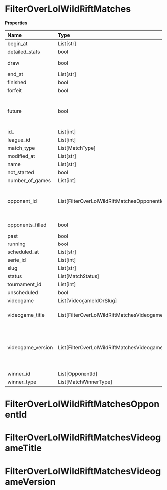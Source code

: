 # FilterOverLolWildRiftMatches

**Properties**

| Name              | Type                                               | Required | Description                                                                                                                                                                                                               |
| :---------------- | :------------------------------------------------- | :------- | :------------------------------------------------------------------------------------------------------------------------------------------------------------------------------------------------------------------------ |
| begin_at          | List[str]                                          | ❌       |                                                                                                                                                                                                                           |
| detailed_stats    | bool                                               | ❌       | Whether the match offers full stats                                                                                                                                                                                       |
| draw              | bool                                               | ❌       | Whether result of the match is a draw                                                                                                                                                                                     |
| end_at            | List[str]                                          | ❌       |                                                                                                                                                                                                                           |
| finished          | bool                                               | ❌       |                                                                                                                                                                                                                           |
| forfeit           | bool                                               | ❌       | Whether match was forfeited                                                                                                                                                                                               |
| future            | bool                                               | ❌       | `true` for future matches only, `false` for past matches only. <br/>Filtering is done on the `begin_at` value, so matches with `running` status will not appear if `true`.                                                |
| id\_              | List[int]                                          | ❌       |                                                                                                                                                                                                                           |
| league_id         | List[int]                                          | ❌       |                                                                                                                                                                                                                           |
| match_type        | List[MatchType]                                    | ❌       |                                                                                                                                                                                                                           |
| modified_at       | List[str]                                          | ❌       |                                                                                                                                                                                                                           |
| name              | List[str]                                          | ❌       |                                                                                                                                                                                                                           |
| not_started       | bool                                               | ❌       |                                                                                                                                                                                                                           |
| number_of_games   | List[int]                                          | ❌       |                                                                                                                                                                                                                           |
| opponent_id       | List[FilterOverLolWildRiftMatchesOpponentId]       | ❌       | A Team or a Player (id or slug). You can use`filter[winner_type]=Team` or `filter[winner_type]=Player` to focus on teams or players.                                                                                      |
| opponents_filled  | bool                                               | ❌       | Whether a match has opponents filled i.e. opponents are not TBD.                                                                                                                                                          |
| past              | bool                                               | ❌       |                                                                                                                                                                                                                           |
| running           | bool                                               | ❌       |                                                                                                                                                                                                                           |
| scheduled_at      | List[str]                                          | ❌       |                                                                                                                                                                                                                           |
| serie_id          | List[int]                                          | ❌       |                                                                                                                                                                                                                           |
| slug              | List[str]                                          | ❌       |                                                                                                                                                                                                                           |
| status            | List[MatchStatus]                                  | ❌       |                                                                                                                                                                                                                           |
| tournament_id     | List[int]                                          | ❌       |                                                                                                                                                                                                                           |
| unscheduled       | bool                                               | ❌       |                                                                                                                                                                                                                           |
| videogame         | List[VideogameIdOrSlug]                            | ❌       |                                                                                                                                                                                                                           |
| videogame_title   | List[FilterOverLolWildRiftMatchesVideogameTitle]   | ❌       | A videogame title id or slug. <br/>Only for `/csgo/*`, `/codmw/*`, `/fifa/*` and `/ow/*` endpoints <br/>                                                                                                                  |
| videogame_version | List[FilterOverLolWildRiftMatchesVideogameVersion] | ❌       | Filter by the names of videogame versions, all versions using `filter[videogame_version]=all`, or by the latest version using `filter[videogame_version]=latest` <br/>Only for `valorant/*` and `/lol/*` endpoints. <br/> |
| winner_id         | List[OpponentId]                                   | ❌       |                                                                                                                                                                                                                           |
| winner_type       | List[MatchWinnerType]                              | ❌       |                                                                                                                                                                                                                           |

# FilterOverLolWildRiftMatchesOpponentId

# FilterOverLolWildRiftMatchesVideogameTitle

# FilterOverLolWildRiftMatchesVideogameVersion

<!-- This file was generated by liblab | https://liblab.com/ -->
